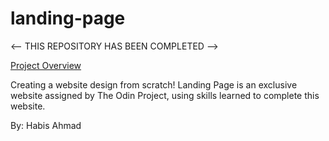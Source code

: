 # landing-page

<-- THIS REPOSITORY HAS BEEN COMPLETED -->

[Project Overview](https://www.theodinproject.com/lessons/foundations-landing-page)

Creating a website design from scratch! Landing Page is an exclusive website assigned by The Odin Project, using skills learned to complete this website.

By: Habis Ahmad
